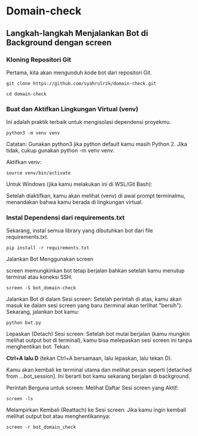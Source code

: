 # Domain-check
## Langkah-langkah Menjalankan Bot di Background dengan screen

### Kloning Repositori Git
Pertama, kita akan mengunduh kode bot dari repositori Git.

```
git clone https://github.com/syahrulrzk/domain-check.git
```
```
cd domain-check
```
### Buat dan Aktifkan Lingkungan Virtual (venv)
Ini adalah praktik terbaik untuk mengisolasi dependensi proyekmu.

```
python3 -m venv venv
```
Catatan: Gunakan python3 jika python default kamu masih Python 2. Jika tidak, cukup gunakan python -m venv venv.

Aktifkan venv:

```
source venv/bin/activate
```
Untuk Windows (jika kamu melakukan ini di WSL/Git Bash):


Setelah diaktifkan, kamu akan melihat (venv) di awal prompt terminalmu, menandakan bahwa kamu berada di lingkungan virtual.

### Instal Dependensi dari requirements.txt
Sekarang, instal semua library yang dibutuhkan bot dari file requirements.txt.

```
pip install -r requirements.txt
```
Jalankan Bot Menggunakan screen

screen memungkinkan bot tetap berjalan bahkan setelah kamu menutup terminal atau koneksi SSH.

```
screen -S bot_domain-check
```

Jalankan Bot di dalam Sesi screen:
Setelah perintah di atas, kamu akan masuk ke dalam sesi screen yang baru (terminal akan terlihat "bersih"). Sekarang, jalankan bot kamu:

```
python bot.py
```
Lepaskan (Detach) Sesi screen:
Setelah bot mulai berjalan (kamu mungkin melihat output bot di terminal), kamu bisa melepaskan sesi screen ini tanpa menghentikan bot. Tekan:

<b>Ctrl+A lalu D</b> (tekan Ctrl+A bersamaan, lalu lepaskan, lalu tekan D).

Kamu akan kembali ke terminal utama dan melihat pesan seperti [detached from ...bot_session]. Ini berarti bot kamu sekarang berjalan di background.

Perintah Berguna untuk screen:
Melihat Daftar Sesi screen yang Aktif:
```
screen -ls
```
Melampirkan Kembali (Reattach) ke Sesi screen:
Jika kamu ingin kembali melihat output bot atau menghentikannya:
```
screen -r bot_domain_check
```
